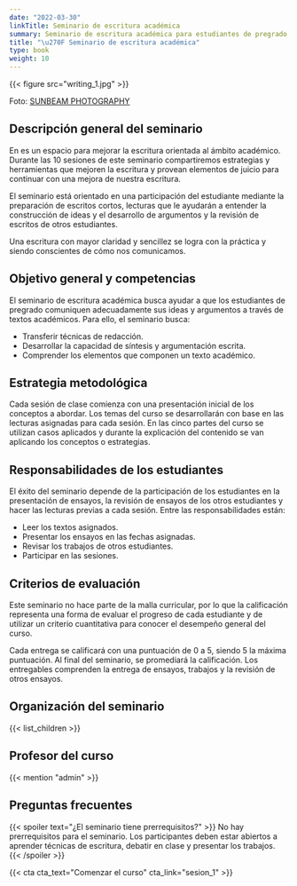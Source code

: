 ```yaml
---
date: "2022-03-30"
linkTitle: Seminario de escritura académica
summary: Seminario de escritura académica para estudiantes de pregrado.
title: "\u270F Seminario de escritura académica"
type: book
weight: 10
---
```


{{< figure src="writing_1.jpg" >}}

Foto: [SUNBEAM PHOTOGRAPHY](https://unsplash.com/@sstoppo)

## Descripción general del seminario

En es un espacio para mejorar la escritura orientada al ámbito académico. Durante las 10 sesiones de este seminario compartiremos estrategias y herramientas que mejoren la escritura y provean elementos de juicio para continuar con una mejora de nuestra escritura.

El seminario está orientado en una participación del estudiante mediante la preparación de escritos cortos, lecturas que le ayudarán a entender la construcción de ideas y el desarrollo de argumentos y la revisión de escritos de otros estudiantes.

Una escritura con mayor claridad y sencillez se logra con la práctica y siendo conscientes de cómo nos comunicamos.

## Objetivo general y competencias

El seminario de escritura académica busca ayudar a que los estudiantes de pregrado comuniquen adecuadamente sus ideas y argumentos a través de textos académicos. Para ello, el seminario busca:
- Transferir técnicas de redacción.
- Desarrollar la capacidad de síntesis y argumentación escrita.
- Comprender los elementos que componen un texto académico.

## Estrategia metodológica

Cada sesión de clase comienza con una presentación inicial de los conceptos a abordar. Los temas del curso se desarrollarán con base en las lecturas asignadas para cada sesión. En las cinco partes del curso se utilizan casos aplicados y durante la explicación del contenido se van aplicando los conceptos o estrategias.

## Responsabilidades de los estudiantes

El éxito del seminario depende de la participación de los estudiantes en la presentación de ensayos, la revisión de ensayos de los otros estudiantes y hacer las lecturas previas a cada sesión. Entre las responsabilidades están:
- Leer los textos asignados.
-	Presentar los ensayos en las fechas asignadas.
-	Revisar los trabajos de otros estudiantes.
-	Participar en las sesiones.

## Criterios de evaluación

Este seminario no hace parte de la malla curricular, por lo que la calificación representa una forma de evaluar el progreso de cada estudiante y de utilizar un criterio cuantitativa para conocer el desempeño general del curso.

Cada entrega se calificará con una puntuación de 0 a 5, siendo 5 la máxima puntuación. Al final del seminario, se promediará la calificación. Los entregables comprenden la entrega de ensayos, trabajos y la revisión de otros ensayos.


## Organización del seminario

{{< list_children >}}

## Profesor del curso

{{< mention "admin" >}}

## Preguntas frecuentes

{{< spoiler text="¿El seminario tiene prerrequisitos?" >}}
No hay prerrequisitos para el seminario. Los participantes deben estar abiertos a aprender técnicas de escritura, debatir en clase y presentar los trabajos.
{{< /spoiler >}}

{{< cta cta_text="Comenzar el curso" cta_link="sesion_1" >}}
